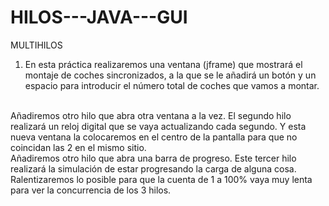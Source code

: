 # HILOS---JAVA---GUI





MULTIHILOS
<br>
1. En esta práctica realizaremos una ventana (jframe) que mostrará el montaje de
coches sincronizados, a la que se le añadirá un botón y un espacio para
introducir el número total de coches que vamos a montar.
<br>
Añadiremos otro hilo que abra otra ventana a la vez. El segundo hilo
realizará un reloj digital que se vaya actualizando cada segundo. Y esta nueva
ventana la colocaremos en el centro de la pantalla para que no coincidan las 2
en el mismo sitio.
<br>
Añadiremos otro hilo que abra una barra de progreso. Este tercer hilo
realizará la simulación de estar progresando la carga de alguna cosa.
Ralentizaremos lo posible para que la cuenta de 1 a 100% vaya muy lenta para
ver la concurrencia de los 3 hilos. 
